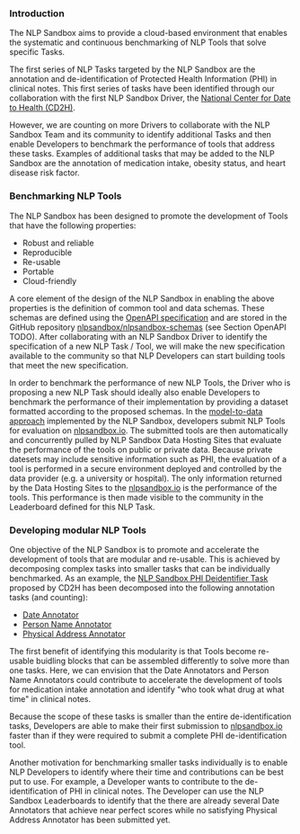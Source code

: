 ### Introduction

The NLP Sandbox aims to provide a cloud-based environment that enables the
systematic and continuous benchmarking of NLP Tools that solve specific Tasks.

The first series of NLP Tasks targeted by the NLP Sandbox are the annotation and
de-identification of Protected Health Information (PHI) in clinical notes. This
first series of tasks have been identified through our collaboration with the
first NLP Sandbox Driver, the [National Center for Date to Health (CD2H)].

However, we are counting on more Drivers to collaborate with the NLP Sandbox
Team and its community to identify additional Tasks and then enable Developers
to benchmark the performance of tools that address these tasks. Examples of
additional tasks that may be added to the NLP Sandbox are the annotation of
medication intake, obesity status, and heart disease risk factor.

### Benchmarking NLP Tools

The NLP Sandbox has been designed to promote the development of Tools that have
the following properties:

- Robust and reliable
- Reproducible
- Re-usable
- Portable
- Cloud-friendly

A core element of the design of the NLP Sandbox in enabling the above properties
is the definition of common tool and data schemas. These schemas are defined
using the [OpenAPI specification] and are stored in the GitHub repository
[nlpsandbox/nlpsandbox-schemas] (see Section OpenAPI TODO). After collaborating
with an NLP Sandbox Driver to identify the specification of a new NLP Task /
Tool, we will make the new specification available to the community so that NLP
Developers can start building tools that meet the new specification.

In order to benchmark the performance of new NLP Tools, the Driver who is
proposing a new NLP Task should ideally also enable Developers to benchmark the
performance of their implementation by providing a dataset formatted according
to the proposed schemas. In the [model-to-data approach] implemented by the NLP
Sandbox, developers submit NLP Tools for evaluation on [nlpsandbox.io]. The
submitted tools are then automatically and concurrently pulled by NLP Sandbox
Data Hosting Sites that evaluate the performance of the tools on public or
private data. Because private datesets may include sensitive information such as
PHI, the evaluation of a tool is performed in a secure environment deployed and
controlled by the data provider (e.g. a university or hospital). The only
information returned by the Data Hosting Sites to the [nlpsandbox.io] is the
performance of the tools. This performance is then made visible to the community
in the Leaderboard defined for this NLP Task.

### Developing modular NLP Tools

One objective of the NLP Sandbox is to promote and accelerate the development of
tools that are modular and re-usable. This is achieved by decomposing complex
tasks into smaller tasks that can be individually benchmarked. As an example,
the [NLP Sandbox PHI Deidentifier Task][phi-annotation-task] proposed by CD2H
has been decomposed into the following annotation tasks (and counting):

- [Date Annotator][phi-annotation-task]
- [Person Name Annotator][phi-annotation-task]
- [Physical Address Annotator][phi-annotation-task]

The first benefit of identifying this modularity is that Tools become re-usable
buidling blocks that can be assembled differently to solve more than one tasks.
Here, we can envision that the Date Annotators and Person Name Annotators could
contribute to accelerate the development of tools for medication intake
annotation and identify "who took what drug at what time" in clinical notes.

Because the scope of these tasks is smaller than the entire de-identification
tasks, Developers are able to make their first submission to [nlpsandbox.io]
faster than if they were required to submit a complete PHI de-identification
tool.

Another motivation for benchmarking smaller tasks individually is to enable NLP
Developers to identify where their time and contributions can be best put to
use. For example, a Developer wants to contribute to the de-identification of
PHI in clinical notes. The Developer can use the NLP Sandbox Leaderboards to
identify that the there are already several Date Annotators that achieve near
perfect scores while no satisfying Physical Address Annotator has been submitted
yet.

<!-- Links -->

[National Center for Date to Health (CD2H)]: https://cd2h.org/
[nlpsandbox/nlpsandbox-schemas]: https://github.com/nlpsandbox/nlpsandbox-schemas
[OpenAPI specification]: https://github.com/OAI/OpenAPI-Specification
[nlpsandbox.io]: https://nlpsandbox.io
[NLP Sandbox PHI Deidentifier API]: https://nlpsandbox.github.io/nlpsandbox-schemas/phi-deidentifier/latest/docs
[phi-annotation-task]: https://www.synapse.org/#!Synapse:syn22277124/wiki/608037
[model-to-data approach]: https://doi.org/10.1186/s13059-019-1794-0
